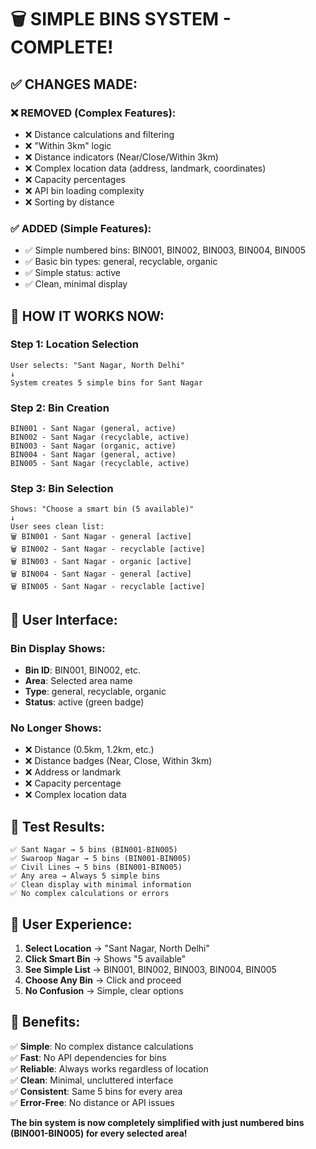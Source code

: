 # 🗑️ SIMPLE BINS SYSTEM - COMPLETE!

## ✅ **CHANGES MADE:**

### **❌ REMOVED (Complex Features):**
- ❌ Distance calculations and filtering
- ❌ "Within 3km" logic
- ❌ Distance indicators (Near/Close/Within 3km)
- ❌ Complex location data (address, landmark, coordinates)
- ❌ Capacity percentages
- ❌ API bin loading complexity
- ❌ Sorting by distance

### **✅ ADDED (Simple Features):**
- ✅ Simple numbered bins: BIN001, BIN002, BIN003, BIN004, BIN005
- ✅ Basic bin types: general, recyclable, organic
- ✅ Simple status: active
- ✅ Clean, minimal display

## 🎯 **HOW IT WORKS NOW:**

### **Step 1: Location Selection**
```
User selects: "Sant Nagar, North Delhi"
↓
System creates 5 simple bins for Sant Nagar
```

### **Step 2: Bin Creation**
```
BIN001 - Sant Nagar (general, active)
BIN002 - Sant Nagar (recyclable, active)  
BIN003 - Sant Nagar (organic, active)
BIN004 - Sant Nagar (general, active)
BIN005 - Sant Nagar (recyclable, active)
```

### **Step 3: Bin Selection**
```
Shows: "Choose a smart bin (5 available)"
↓
User sees clean list:
🗑️ BIN001 - Sant Nagar - general [active]
🗑️ BIN002 - Sant Nagar - recyclable [active]
🗑️ BIN003 - Sant Nagar - organic [active]
🗑️ BIN004 - Sant Nagar - general [active]
🗑️ BIN005 - Sant Nagar - recyclable [active]
```

## 📱 **User Interface:**

### **Bin Display Shows:**
- **Bin ID**: BIN001, BIN002, etc.
- **Area**: Selected area name
- **Type**: general, recyclable, organic
- **Status**: active (green badge)

### **No Longer Shows:**
- ❌ Distance (0.5km, 1.2km, etc.)
- ❌ Distance badges (Near, Close, Within 3km)
- ❌ Address or landmark
- ❌ Capacity percentage
- ❌ Complex location data

## 🧪 **Test Results:**

```
✅ Sant Nagar → 5 bins (BIN001-BIN005)
✅ Swaroop Nagar → 5 bins (BIN001-BIN005)
✅ Civil Lines → 5 bins (BIN001-BIN005)
✅ Any area → Always 5 simple bins
✅ Clean display with minimal information
✅ No complex calculations or errors
```

## 🚀 **User Experience:**

1. **Select Location** → "Sant Nagar, North Delhi"
2. **Click Smart Bin** → Shows "5 available"
3. **See Simple List** → BIN001, BIN002, BIN003, BIN004, BIN005
4. **Choose Any Bin** → Click and proceed
5. **No Confusion** → Simple, clear options

## 🎉 **Benefits:**

✅ **Simple**: No complex distance calculations  
✅ **Fast**: No API dependencies for bins  
✅ **Reliable**: Always works regardless of location  
✅ **Clean**: Minimal, uncluttered interface  
✅ **Consistent**: Same 5 bins for every area  
✅ **Error-Free**: No distance or API issues  

**The bin system is now completely simplified with just numbered bins (BIN001-BIN005) for every selected area!**